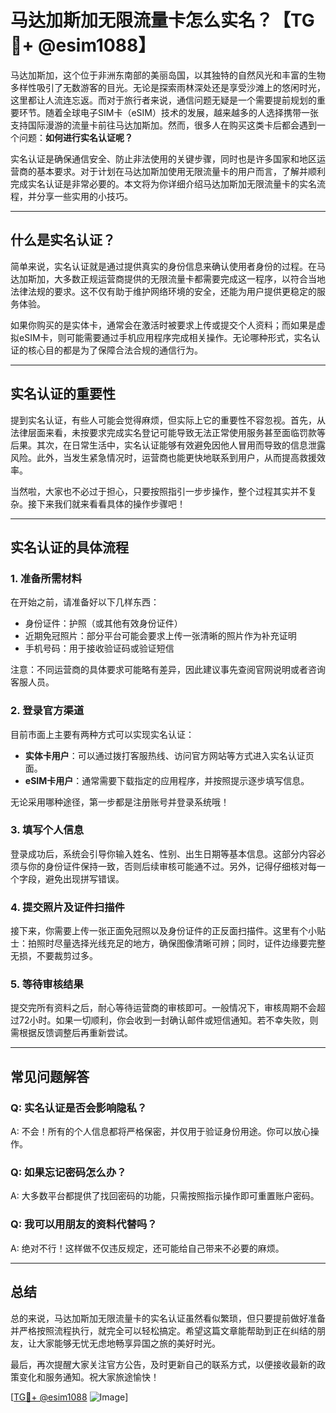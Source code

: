# 马达加斯加无限流量卡怎么实名？【TG💪+ @esim1088】

马达加斯加，这个位于非洲东南部的美丽岛国，以其独特的自然风光和丰富的生物多样性吸引了无数游客的目光。无论是探索雨林深处还是享受沙滩上的悠闲时光，这里都让人流连忘返。而对于旅行者来说，通信问题无疑是一个需要提前规划的重要环节。随着全球电子SIM卡（eSIM）技术的发展，越来越多的人选择携带一张支持国际漫游的流量卡前往马达加斯加。然而，很多人在购买这类卡后都会遇到一个问题：**如何进行实名认证呢？**

实名认证是确保通信安全、防止非法使用的关键步骤，同时也是许多国家和地区运营商的基本要求。对于计划在马达加斯加使用无限流量卡的用户而言，了解并顺利完成实名认证是非常必要的。本文将为你详细介绍马达加斯加无限流量卡的实名流程，并分享一些实用的小技巧。

---

## **什么是实名认证？**

简单来说，实名认证就是通过提供真实的身份信息来确认使用者身份的过程。在马达加斯加，大多数正规运营商提供的无限流量卡都需要完成这一程序，以符合当地法律法规的要求。这不仅有助于维护网络环境的安全，还能为用户提供更稳定的服务体验。

如果你购买的是实体卡，通常会在激活时被要求上传或提交个人资料；而如果是虚拟eSIM卡，则可能需要通过手机应用程序完成相关操作。无论哪种形式，实名认证的核心目的都是为了保障合法合规的通信行为。

---

## **实名认证的重要性**

提到实名认证，有些人可能会觉得麻烦，但实际上它的重要性不容忽视。首先，从法律层面来看，未按要求完成实名登记可能导致无法正常使用服务甚至面临罚款等后果。其次，在日常生活中，实名认证能够有效避免因他人冒用而导致的信息泄露风险。此外，当发生紧急情况时，运营商也能更快地联系到用户，从而提高救援效率。

当然啦，大家也不必过于担心，只要按照指引一步步操作，整个过程其实并不复杂。接下来我们就来看看具体的操作步骤吧！

---

## **实名认证的具体流程**

### **1. 准备所需材料**

在开始之前，请准备好以下几样东西：
- 身份证件：护照（或其他有效身份证件）
- 近期免冠照片：部分平台可能会要求上传一张清晰的照片作为补充证明
- 手机号码：用于接收验证码或验证短信

注意：不同运营商的具体要求可能略有差异，因此建议事先查阅官网说明或者咨询客服人员。

### **2. 登录官方渠道**

目前市面上主要有两种方式可以实现实名认证：
- **实体卡用户**：可以通过拨打客服热线、访问官方网站等方式进入实名认证页面。
- **eSIM卡用户**：通常需要下载指定的应用程序，并按照提示逐步填写信息。

无论采用哪种途径，第一步都是注册账号并登录系统哦！

### **3. 填写个人信息**

登录成功后，系统会引导你输入姓名、性别、出生日期等基本信息。这部分内容必须与你的身份证件保持一致，否则后续审核可能通不过。另外，记得仔细核对每一个字段，避免出现拼写错误。

### **4. 提交照片及证件扫描件**

接下来，你需要上传一张正面免冠照以及身份证件的正反面扫描件。这里有个小贴士：拍照时尽量选择光线充足的地方，确保图像清晰可辨；同时，证件边缘要完整无损，不要裁剪过多。

### **5. 等待审核结果**

提交完所有资料之后，耐心等待运营商的审核即可。一般情况下，审核周期不会超过72小时。如果一切顺利，你会收到一封确认邮件或短信通知。若不幸失败，则需根据反馈调整后再重新尝试。

---

## **常见问题解答**

### Q: 实名认证是否会影响隐私？
A: 不会！所有的个人信息都将严格保密，并仅用于验证身份用途。你可以放心操作。

### Q: 如果忘记密码怎么办？
A: 大多数平台都提供了找回密码的功能，只需按照指示操作即可重置账户密码。

### Q: 我可以用朋友的资料代替吗？
A: 绝对不行！这样做不仅违反规定，还可能给自己带来不必要的麻烦。

---

## **总结**

总的来说，马达加斯加无限流量卡的实名认证虽然看似繁琐，但只要提前做好准备并严格按照流程执行，就完全可以轻松搞定。希望这篇文章能帮助到正在纠结的朋友，让大家能够无忧无虑地畅享异国之旅的美好时光。

最后，再次提醒大家关注官方公告，及时更新自己的联系方式，以便接收最新的政策变化和服务通知。祝大家旅途愉快！

[[TG💪+ @esim1088](https://t.me/s/esim1088) ![Image](https://i.postimg.cc/4NQfJmqS/Snipaste-2025-05-13-00-14-12.png)]